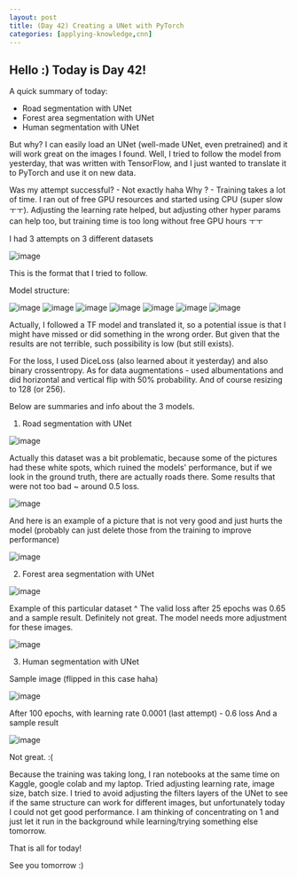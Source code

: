 ```yaml
---
layout: post
title: (Day 42) Creating a UNet with PyTorch
categories: [applying-knowledge,cnn]
---
```


## Hello :) Today is Day 42!
A quick summary of today:
* Road segmentation with UNet
* Forest area segmentation with UNet
* Human segmentation with UNet

But why? I can easily load an UNet (well-made UNet, even pretrained) and it will work great on the images I found. Well, I tried to follow the model from yesterday, that was written with TensorFlow, and I just wanted to translate it to PyTorch and use it on new data. 

Was my attempt successful? - Not exactly haha 
Why ? - Training takes a lot of time. I ran out of free GPU resources and started using CPU (super slow ㅜㅜ). Adjusting the learning rate helped, but adjusting other hyper params can help too, but training time is too long without free GPU hours ㅜㅜ

I had 3 attempts on 3 different datasets

![image](https://github.com/user-attachments/assets/5a212bfc-6782-44bc-92f4-b108352399f1)

This is the format that I tried to follow.

Model structure:

![image](https://github.com/user-attachments/assets/ed1bf54d-9a56-468f-be7c-edccb1c32af0)
![image](https://github.com/user-attachments/assets/6ab0c63a-5ac2-44c7-a95e-7279bc2d94fa)
![image](https://github.com/user-attachments/assets/1e1440a4-fb0b-44ba-b131-abdbead0a8b9)
![image](https://github.com/user-attachments/assets/83734375-2336-48e2-af94-b87f2d7cbdac)
![image](https://github.com/user-attachments/assets/3b4ab348-de26-4f54-a425-56afe2c1268f)
![image](https://github.com/user-attachments/assets/4e0b2d1a-8ed9-4f39-ae8d-66c3096bdce3)
![image](https://github.com/user-attachments/assets/4c90191a-76e5-4426-ab5a-a63551a63e46)

Actually, I followed a TF model and translated it, so a potential issue is that I might have missed or did something in the wrong order. But given that the results are not terrible, such possibility is low (but still exists). 

For the loss, I used DiceLoss (also learned about it yesterday) and also binary crossentropy.
As for data augmentations - used albumentations and did horizontal and vertical flip with 50% probability. And of course resizing to 128 (or 256).


Below are summaries and info about the 3 models.

1) Road segmentation with UNet

![image](https://github.com/user-attachments/assets/e53ba7d7-c77f-4183-8a7e-b9e36f897a47)

Actually this dataset was a bit problematic, because some of the pictures had these white spots, which ruined the models' performance, but if we look in the ground truth, there are actually roads there.
Some results that were not too bad ~ around 0.5 loss. 

![image](https://github.com/user-attachments/assets/ee0e0319-f7f5-4def-8e80-014e9aaf8c59)

And here is an example of a picture that is not very good and just hurts the model (probably can just delete those from the training to improve performance)

![image](https://github.com/user-attachments/assets/e0b4b765-43d8-4d1a-88f4-3bc55ff8e1c9)

2) Forest area segmentation with UNet

![image](https://github.com/user-attachments/assets/1df4a4fb-37ca-4a67-ad20-0587cbec209b)

Example of this particular dataset ^
The valid loss after 25 epochs was 0.65 and a sample result. Definitely not great. The model needs more adjustment for these images. 

![image](https://github.com/user-attachments/assets/07eb8fbb-6890-4163-8de4-9c57dca60b02)

3) Human segmentation with UNet

Sample image (flipped in this case haha)

![image](https://github.com/user-attachments/assets/fa93abd1-0e69-4708-8182-66be03f8954a)

After 100 epochs, with learning rate 0.0001 (last attempt) - 0.6 loss
And a sample result

![image](https://github.com/user-attachments/assets/b3661837-8227-4c3b-a3a9-4e0becdcbf11)

Not great. :(

Because the training was taking long, I ran notebooks at the same time on Kaggle, google colab and my laptop. Tried adjusting learning rate, image size, batch size. I tried to avoid adjusting the filters layers of the UNet to see if the same structure can work for different images, but unfortunately today I could not get good performance. I am thinking of concentrating on 1 and just let it run in the background while learning/trying something else tomorrow.

That is all for today!

See you tomorrow :) 
